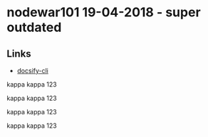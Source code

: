 # nodewar101 19-04-2018 - super outdated



## Links
- [docsify-cli](https://github.com/QingWei-Li/docsify-cli)

kappa kappa 123

kappa kappa 123

kappa kappa 123

kappa kappa 123
